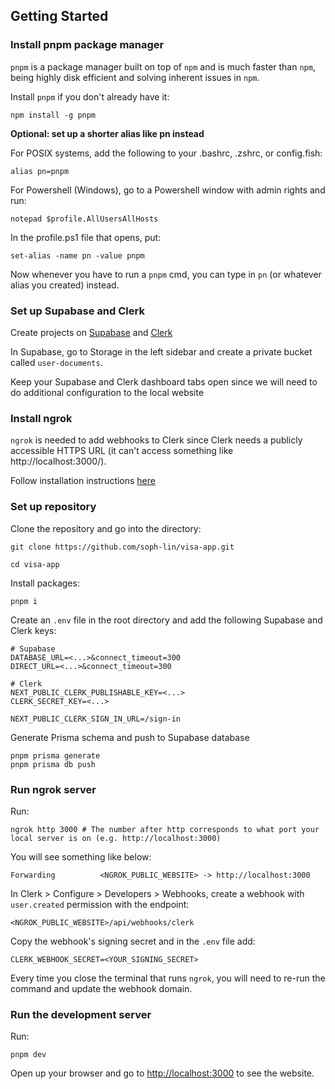 ## Getting Started

### Install pnpm package manager

`pnpm` is a package manager built on top of `npm` and is much faster than `npm`, being highly disk efficient and solving inherent issues in `npm`.

Install `pnpm` if you don't already have it:

```
npm install -g pnpm
```

**Optional: set up a shorter alias like pn instead**

For POSIX systems, add the following to your .bashrc, .zshrc, or config.fish:

`alias pn=pnpm`

For Powershell (Windows), go to a Powershell window with admin rights and run:

`notepad $profile.AllUsersAllHosts`

In the profile.ps1 file that opens, put:

`set-alias -name pn -value pnpm`

Now whenever you have to run a `pnpm` cmd, you can type in `pn` (or whatever alias you created) instead.

### Set up Supabase and Clerk

Create projects on [Supabase](https://supabase.com/) and [Clerk](https://clerk.com)

In Supabase, go to Storage in the left sidebar and create a private bucket called `user-documents`.

Keep your Supabase and Clerk dashboard tabs open since we will need to do additional configuration to the local website

### Install ngrok

`ngrok` is needed to add webhooks to Clerk since Clerk needs a publicly accessible HTTPS URL (it can't access something like http://localhost:3000/).

Follow installation instructions [here](https://ngrok.com/downloads)

### Set up repository

Clone the repository and go into the directory:

```
git clone https://github.com/soph-lin/visa-app.git

cd visa-app
```

Install packages:

```
pnpm i
```

Create an `.env` file in the root directory and add the following Supabase and Clerk keys:

```
# Supabase
DATABASE_URL=<...>&connect_timeout=300
DIRECT_URL=<...>&connect_timeout=300

# Clerk
NEXT_PUBLIC_CLERK_PUBLISHABLE_KEY=<...>
CLERK_SECRET_KEY=<...>

NEXT_PUBLIC_CLERK_SIGN_IN_URL=/sign-in
```

Generate Prisma schema and push to Supabase database

```
pnpm prisma generate
pnpm prisma db push
```

### Run ngrok server

Run:

```
ngrok http 3000 # The number after http corresponds to what port your local server is on (e.g. http://localhost:3000)

```

You will see something like below:

```
Forwarding          <NGROK_PUBLIC_WEBSITE> -> http://localhost:3000
```

In Clerk > Configure > Developers > Webhooks, create a webhook with `user.created` permission with the endpoint:

`<NGROK_PUBLIC_WEBSITE>/api/webhooks/clerk`

Copy the webhook's signing secret and in the `.env` file add:

```
CLERK_WEBHOOK_SECRET=<YOUR_SIGNING_SECRET>
```

Every time you close the terminal that runs `ngrok`, you will need to re-run the command and update the webhook domain.

### Run the development server

Run:

```
pnpm dev
```

Open up your browser and go to [http://localhost:3000](http://localhost:3000) to see the website.
